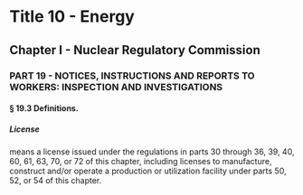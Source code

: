 
# Title 10 - Energy
## Chapter I - Nuclear Regulatory Commission
### PART 19 - NOTICES, INSTRUCTIONS AND REPORTS TO WORKERS: INSPECTION AND INVESTIGATIONS
#### § 19.3 Definitions.
##### License

means a license issued under the regulations in parts 30 through 36, 39, 40, 60, 61, 63, 70, or 72 of this chapter, including licenses to manufacture, construct and/or operate a production or utilization facility under parts 50, 52, or 54 of this chapter.
